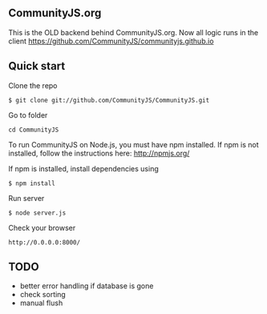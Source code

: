 ## CommunityJS.org
This is the OLD backend behind CommunityJS.org. Now all logic runs in the client https://github.com/CommunityJS/communityjs.github.io


## Quick start

Clone the repo

```
$ git clone git://github.com/CommunityJS/CommunityJS.git
```

Go to folder

```
cd CommunityJS
```

To run CommunityJS on Node.js, you must have npm installed. If npm is not installed, follow the instructions here: http://npmjs.org/


If npm is installed, install dependencies using

```
$ npm install
```

Run server

```
$ node server.js
```

Check your browser

```
http://0.0.0.0:8000/
```

## TODO
- better error handling if database is gone
- check sorting
- manual flush
